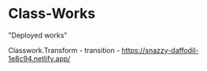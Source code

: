 # Class-Works

"Deployed works"

Classwork.Transform - transition - https://snazzy-daffodil-1e8c94.netlify.app/
